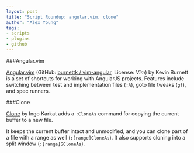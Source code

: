```yaml
---
layout: post
title: "Script Roundup: angular.vim, clone"
author: "Alex Young"
tags: 
- scripts
- plugins
- github
---
```


###Angular.vim

[Angular.vim](http://www.vim.org/scripts/script.php?script_id=4907) (GitHub: [burnettk / vim-angular](https://github.com/burnettk/vim-angular), License: _Vim_) by Kevin Burnett is a set of shortcuts for working with AngularJS projects.  Features include switching between test and implementation files (`:A`), goto file tweaks (`gf`), and spec runners.

###Clone

[Clone](http://www.vim.org/scripts/script.php?script_id=4896) by Ingo Karkat adds a `:CloneAs` command for copying the current buffer to a new file.

It keeps the current buffer intact and unmodified, and you can clone part of a file with a range as well (`:[range]CloneAs`).  It also supports cloning into a split window (`:[range]SCloneAs`).
